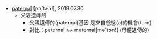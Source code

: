 
- [paternal](https://tw.dictionary.search.yahoo.com/search?p=paternal) [pəˋtɝn!], 2019.07.30
  - 父親遺傳的
    - 父親遺傳的(paternal)基因 是來自爸爸(a)的機會(turn)
    - 對比：paternal <-> maternal[məˋtɝn!] (母體遺傳的)
